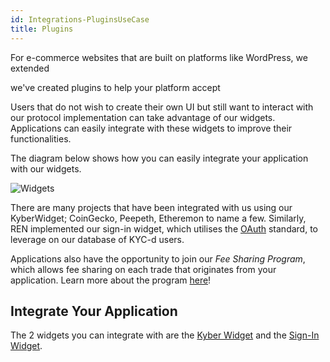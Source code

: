 ```yaml
---
id: Integrations-PluginsUseCase
title: Plugins
---
```

For e-commerce websites that are built on platforms like WordPress, we extended

 we've created plugins  to help your platform accept





Users that do not wish to create their own UI but still want to interact with our protocol implementation can take advantage of our widgets. Applications can easily integrate with these widgets to improve their functionalities.

The diagram below shows how you can easily integrate your application with our widgets.

![Widgets](/uploads/widgets.png "Widgets")

There are many projects that have been integrated with us using our KyberWidget; CoinGecko, Peepeth, Etheremon to name a few. Similarly, REN implemented our sign-in widget, which utilises the [OAuth](https://oauth.net/2/) standard, to leverage on our database of KYC-d users.

Applications also have the opportunity to join our *Fee Sharing Program*, which allows fee sharing on each trade that originates from your application. Learn more about the program [here](integrations-feesharing.md)!

## Integrate Your Application
The 2 widgets you can integrate with are the [Kyber Widget](integrations-widgetguide.md) and the [Sign-In Widget](integrations-widgetoauth.md).
